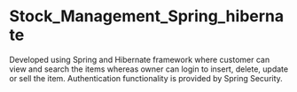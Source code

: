 # Stock_Management_Spring_hibernate
Developed using Spring and Hibernate framework where customer can view and search the items whereas owner can login to insert, delete, update or sell the item. Authentication functionality is provided by Spring Security.
